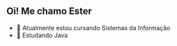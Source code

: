## Oi! Me chamo Ester 

- 🏫 Atualmente estou cursando Sistemas da Informação
- 📖 Estudando Java
           
         
              
          

